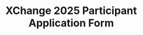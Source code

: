 ---
title: XChange 2025 Participant Application Form
redirect_to: https://docs.google.com/document/d/1GYfrYOapeCb4fhPLIBL7RrynHdR1mqs38JGXhqFm3h8/edit?tab=t.0
redirect_from: 
  - /XC25ParticipantAppForm
  - /xc25participantappform
---